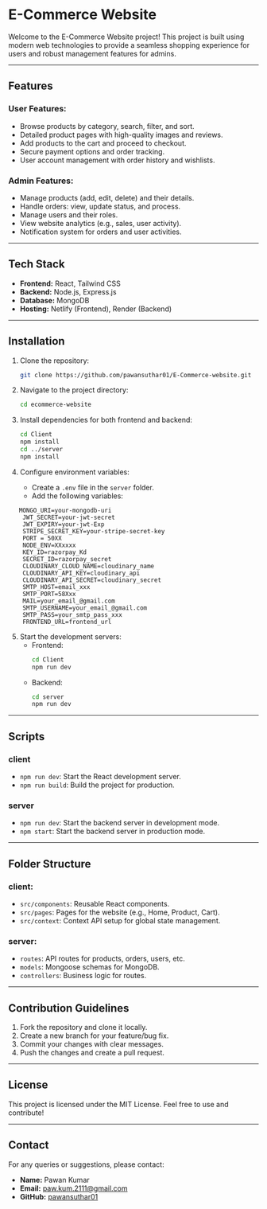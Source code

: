 # E-Commerce Website

Welcome to the E-Commerce Website project! This project is built using modern web technologies to provide a seamless shopping experience for users and robust management features for admins.

---

## Features

### User Features:

- Browse products by category, search, filter, and sort.
- Detailed product pages with high-quality images and reviews.
- Add products to the cart and proceed to checkout.
- Secure payment options and order tracking.
- User account management with order history and wishlists.

### Admin Features:

- Manage products (add, edit, delete) and their details.
- Handle orders: view, update status, and process.
- Manage users and their roles.
- View website analytics (e.g., sales, user activity).
- Notification system for orders and user activities.

---

## Tech Stack

- **Frontend:** React, Tailwind CSS
- **Backend:** Node.js, Express.js
- **Database:** MongoDB
- **Hosting:** Netlify (Frontend), Render (Backend)

---

## Installation

1.  Clone the repository:

    ```bash
    git clone https://github.com/pawansuthar01/E-Commerce-website.git
    ```

2.  Navigate to the project directory:

    ```bash
    cd ecommerce-website
    ```

3.  Install dependencies for both frontend and backend:

    ```bash
    cd Client
    npm install
    cd ../server
    npm install
    ```

4.  Configure environment variables:

    - Create a `.env` file in the `server` folder.
    - Add the following variables:

```env
   MONGO_URI=your-mongodb-uri
    JWT_SECRET=your-jwt-secret
    JWT_EXPIRY=your-jwt-Exp
    STRIPE_SECRET_KEY=your-stripe-secret-key
    PORT = 50XX
    NODE_ENV=XXxxxx
    KEY_ID=razorpay_Kd
    SECRET_ID=razorpay_secret
    CLOUDINARY_CLOUD_NAME=cloudinary_name
    CLOUDINARY_API_KEY=cloudinary_api
    CLOUDINARY_API_SECRET=cloudinary_secret
    SMTP_HOST=email_xxx
    SMTP_PORT=58Xxx
    MAIL=your_email_@gmail.com
    SMTP_USERNAME=your_email_@gmail.com
    SMTP_PASS=your_smtp_pass_xxx
    FRONTEND_URL=frontend_url

```

5. Start the development servers:
   - Frontend:
     ```bash
     cd Client
     npm run dev
     ```
   - Backend:
     ```bash
     cd server
     npm run dev
     ```

---

## Scripts

### client

- `npm run dev`: Start the React development server.
- `npm run build`: Build the project for production.

### server

- `npm run dev`: Start the backend server in development mode.
- `npm start`: Start the backend server in production mode.

---

## Folder Structure

### client:

- `src/components`: Reusable React components.
- `src/pages`: Pages for the website (e.g., Home, Product, Cart).
- `src/context`: Context API setup for global state management.

### server:

- `routes`: API routes for products, orders, users, etc.
- `models`: Mongoose schemas for MongoDB.
- `controllers`: Business logic for routes.

---

## Contribution Guidelines

1. Fork the repository and clone it locally.
2. Create a new branch for your feature/bug fix.
3. Commit your changes with clear messages.
4. Push the changes and create a pull request.

---

## License

This project is licensed under the MIT License. Feel free to use and contribute!

---

## Contact

For any queries or suggestions, please contact:

- **Name:** Pawan Kumar
- **Email:** paw.kum.2111@gmail.com
- **GitHub:** [pawansuthar01](https://github.com/pawansuthar01)

```

```
